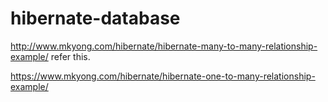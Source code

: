 # hibernate-database

http://www.mkyong.com/hibernate/hibernate-many-to-many-relationship-example/
refer this.

https://www.mkyong.com/hibernate/hibernate-one-to-many-relationship-example/
